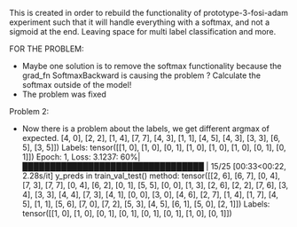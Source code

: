 This is created in order to rebuild the functionality of prototype-3-fosi-adam experiment such that it will handle everything with a softmax, and not a sigmoid at the end. Leaving space for multi label classification and more.

FOR THE PROBLEM:
* Maybe one solution is to remove the softmax functionality because the grad_fn SoftmaxBackward is causing the problem ?  Calculate the softmax outside of the model!
* The problem was fixed

Problem 2:
* Now there is a problem about the labels, we get different argmax of expected.
       [4, 0],
        [2, 2],
        [1, 4],
        [7, 7],
        [4, 3],
        [1, 1],
        [4, 5],
        [4, 3],
        [3, 3],
        [6, 5],
        [3, 5]])
Labels: tensor([[1, 0],
        [1, 0],
        [0, 1],
        [1, 0],
        [1, 0],
        [1, 0],
        [0, 1],
        [0, 1]])
Epoch: 1, Loss: 3.1237:  60%|█████████████████████████████████                      | 15/25 [00:33<00:22,  2.28s/it]
y_preds in train_val_test() method: tensor([[2, 6],
        [6, 7],
        [0, 4],
        [7, 3],
        [7, 7],
        [0, 4],
        [6, 2],
        [0, 1],
        [5, 5],
        [0, 0],
        [1, 3],
        [2, 6],
        [2, 2],
        [7, 6],
        [3, 4],
        [3, 3],
        [4, 4],
        [7, 3],
        [4, 1],
        [0, 0],
        [3, 0],
        [4, 6],
        [2, 7],
        [1, 4],
        [1, 7],
        [4, 5],
        [1, 1],
        [5, 6],
        [7, 0],
        [7, 2],
        [5, 3],
        [4, 5],
        [6, 1],
        [5, 0],
        [2, 1]])
Labels: tensor([[1, 0],
        [1, 0],
        [0, 1],
        [0, 1],
        [0, 1],
        [0, 1],
        [1, 0],
        [0, 1]])